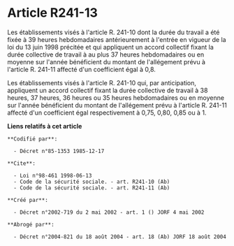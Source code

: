 # Article R241-13

Les établissements visés à l'article R. 241-10 dont la durée du travail a été fixée à 39 heures hebdomadaires antérieurement
à l'entrée en vigueur de la loi du 13 juin 1998 précitée et qui appliquent un accord collectif fixant la durée collective de
travail à au plus 37 heures hebdomadaires ou en moyenne sur l'année bénéficient du montant de l'allégement prévu à l'article
R. 241-11 affecté d'un coefficient égal à 0,8.

Les établissements visés à l'article R. 241-10 qui, par anticipation, appliquent un accord collectif fixant la durée
collective de travail à 38 heures, 37 heures, 36 heures ou 35 heures hebdomadaires ou en moyenne sur l'année bénéficient du
montant de l'allégement prévu à l'article R. 241-11 affecté d'un coefficient égal respectivement à 0,75, 0,80, 0,85 ou à 1.

**Liens relatifs à cet article**

	**Codifié par**:

	  - Décret n°85-1353 1985-12-17

	**Cite**:

	  - Loi n°98-461 1998-06-13
	  - Code de la sécurité sociale. - art. R241-10 (Ab)
	  - Code de la sécurité sociale. - art. R241-11 (Ab)

	**Créé par**:

	  - Décret n°2002-719 du 2 mai 2002 - art. 1 () JORF 4 mai 2002

	**Abrogé par**:

	  - Décret n°2004-821 du 18 août 2004 - art. 18 (Ab) JORF 18 août 2004
